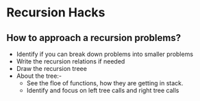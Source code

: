 # Recursion Hacks


## How to approach a recursion problems?

* Identify if you can break down problems into smaller problems
* Write the recursion relations if needed
* Draw the recursion treee
* About the tree:-
    * See the floe of functions, how they are getting in stack.
    * Identify and focus on left tree calls and right tree calls